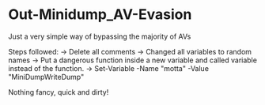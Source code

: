 # Out-Minidump_AV-Evasion

Just a very simple way of bypassing the majority of AVs

Steps followed:
  -> Delete all comments 
  -> Changed all variables to random names 
  -> Put a dangerous function inside a new variable and called variable instead of the function.
      -> Set-Variable -Name "motta" -Value "MiniDumpWriteDump"

Nothing fancy, quick and dirty!
